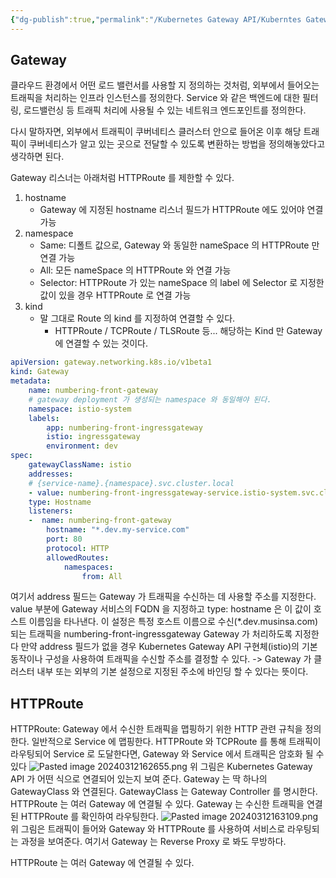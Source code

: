 ```yaml
---
{"dg-publish":true,"permalink":"/Kubernetes Gateway API/Kuberntes Gateway API/","created":"2024-03-12T16:24:31.000+09:00","updated":"2024-05-11T11:40:56.312+09:00"}
---
```


## Gateway
클라우드 환경에서 어떤 로드 밸런서를 사용할 지 정의하는 것처럼, 외부에서 들어오는 트래픽을 처리하는 인프라 인스턴스를 정의한다. Service 와 같은 백엔드에 대한 필터링, 로드밸런싱 등 트래픽 처리에 사용될 수 있는 네트워크 엔드포인트를 정의한다.

다시 말하자면, 외부에서 트래픽이 쿠버네티스 클러스터 안으로 들어온 이후 해당 트래픽이 쿠버네티스가 알고 있는 곳으로 전달할 수 있도록 변환하는 방법을 정의해놓았다고 생각하면 된다.

Gateway 리스너는 아래처럼 HTTPRoute 를 제한할 수 있다.
1. hostname
	- Gateway 에 지정된 hostname 리스너 필드가 HTTPRoute 에도 있어야 연결 가능
2. namespace
	- Same: 디폴트 값으로, Gateway 와 동일한 nameSpace 의 HTTPRoute 만 연결 가능
	- All: 모든 nameSpace 의 HTTPRoute 와 연결 가능
	- Selector: HTTPRoute 가 있는 nameSpace 의 label 에 Selector 로 지정한 값이 있을 경우 HTTPRoute 로 연결 가능
3. kind
	- 말 그대로 Route 의 kind 를 지정하여 연결할 수 있다.
		- HTTPRoute / TCPRoute / TLSRoute 등... 해당하는 Kind 만 Gateway 에 연결할 수 있는 것이다.

```yaml
apiVersion: gateway.networking.k8s.io/v1beta1  
kind: Gateway  
metadata:  
	name: numbering-front-gateway  
	# gateway deployment 가 생성되는 namespace 와 동일해야 된다.  
	namespace: istio-system  
	labels:  
		app: numbering-front-ingressgateway  
		istio: ingressgateway  
		environment: dev  
spec:  
	gatewayClassName: istio  
	addresses:  
	# {service-name}.{namespace}.svc.cluster.local  
	- value: numbering-front-ingressgateway-service.istio-system.svc.cluster.local  
	type: Hostname  
	listeners:  
	-  name: numbering-front-gateway  
		hostname: "*.dev.my-service.com"  
		port: 80  
		protocol: HTTP  
		allowedRoutes:  
			namespaces:  
				from: All
```

여기서 address 필드는 Gateway 가 트래픽을 수신하는 데 사용할 주소를 지정한다. 
value 부분에 Gateway 서비스의 FQDN 을 지정하고 type: hostname 은 이 값이 호스트 이름임을 타나낸다. 
이 설정은 특정 호스트 이름으로 수신(\*.dev.musinsa.com)되는 트래픽을 numbering-front-ingressgateway Gateway 가 처리하도록 지정한다
만약 address 필드가 없을 경우 Kubernetes Gateway API 구현체(istio)의 기본 동작이나 구성을 사용하여 트래픽을 수신할 주소를 결정할 수 있다. -> Gateway 가 클러스터 내부 또는 외부의 기본 설정으로 지정된 주소에 바인딩 할 수 있다는 뜻이다.
## HTTPRoute
HTTPRoute: Gateway 에서 수신한 트래픽을 맵핑하기 위한 HTTP 관련 규칙을 정의한다. 일반적으로 Service 에 맵핑한다.
HTTPRoute 와 TCPRoute 를 통해 트래픽이 라우팅되어 Service 로 도달한다면, Gateway 와 Service 에서 트래픽은 암호화 될 수 있다
![Pasted image 20240312162655.png](/img/user/Kubernetes%20Gateway%20API/static/Pasted%20image%2020240312162655.png)
위 그림은 Kubernetes Gateway API 가 어떤 식으로 연결되어 있는지 보여 준다.
Gateway 는 딱 하나의 GatewayClass 와 연결된다. GatewayClass 는 Gateway Controller 를 명시한다.
HTTPRoute 는 여러 Gateway 에 연결될 수 있다. Gateway 는 수신한 트래픽을 연결된 HTTPRoute 를 확인하여 라우팅한다.
![Pasted image 20240312163109.png](/img/user/Kubernetes%20Gateway%20API/static/Pasted%20image%2020240312163109.png)
위 그림은 트래픽이 들어와 Gateway 와 HTTPRoute 를 사용하여 서비스로 라우팅되는 과정을 보여준다.
여기서 Gateway 는 Reverse Proxy 로 봐도 무방하다.

HTTPRoute 는 여러 Gateway 에 연결될 수 있다.